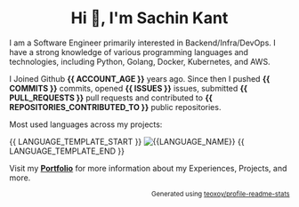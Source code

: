 <h1 align="center">Hi 👋, I'm Sachin Kant</h1>

I am a Software Engineer primarily interested in Backend/Infra/DevOps. I have a strong knowledge of various programming languages and technologies, including Python, Golang, Docker, Kubernetes, and AWS.

I Joined Github **{{ ACCOUNT_AGE }}** years ago. Since then I pushed **{{ COMMITS }}** commits, opened **{{ ISSUES }}** issues, submitted **{{ PULL_REQUESTS }}** pull requests and contributed to **{{ REPOSITORIES_CONTRIBUTED_TO }}** public repositories.

Most used languages across my projects:

{{ LANGUAGE_TEMPLATE_START }}
![{{LANGUAGE_NAME}}](https://img.shields.io/static/v1?style=flat-square&label=%E2%A0%80&color=555&labelColor={{LANGUAGE_COLOR:uri}}&message={{LANGUAGE_NAME:uri}}%EF%B8%B1{{LANGUAGE_PERCENT:uri}}%25)
{{ LANGUAGE_TEMPLATE_END }}

Visit my **[Portfolio](https://sachinkant.vercel.app)** for more information about my Experiences, Projects, and more.

<p align="right"><sub>Generated using <a href="https://github.com/marketplace/actions/profile-readme-stats">teoxoy/profile-readme-stats</a></sub></p>

